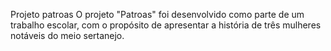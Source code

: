 Projeto patroas
O projeto "Patroas" foi desenvolvido como parte de um trabalho escolar, com o propósito de apresentar a história de três mulheres notáveis do meio sertanejo.
